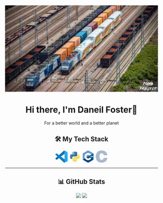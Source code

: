 <div align="center">

![conanai.png](https://github.com/DFSCE09/DFSCE09/blob/main/%E5%BE%AE%E4%BF%A1%E5%9B%BE%E7%89%87_20250207200306.jpg)
  
  # Hi there, I'm Daneil Foster👋 <br>
  For a better world and a better planet
  
## 🛠️ My Tech Stack

<div align="center">
  <!-- Visual Studio Code -->
  <img src="https://raw.githubusercontent.com/devicons/devicon/master/icons/vscode/vscode-original.svg" alt="VS Code" width="40" height="40"/>
  <!-- Python -->
  <img src="https://raw.githubusercontent.com/devicons/devicon/master/icons/python/python-original.svg" alt="Python" width="40" height="40"/>
  <!-- C++ -->
  <img src="https://raw.githubusercontent.com/devicons/devicon/master/icons/cplusplus/cplusplus-original.svg" alt="C++" width="40" height="40"/>
  <!-- C -->
  <img src="https://raw.githubusercontent.com/devicons/devicon/master/icons/c/c-original.svg" alt="C" width="40" height="40"/>

---
## 📊 GitHub Stats
<div align="center">
<p align="center">
  <img src="https://github-readme-stats.vercel.app/api/top-langs/?username=DFSCE09&layout=compact&theme=tokyonight&hide_border=true" width="41%">
  <img src="https://github-readme-stats.vercel.app/api?username=DFSCE09&show_icons=true&theme=tokyonight&hide_border=true&count_private=true" width="54%">
</p>
</div>
<div align="center">


</div>

<div align="center">


